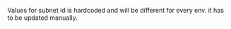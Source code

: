 Values for subnet id is hardcoded and will be different for every env. it has to be updated manually.